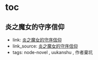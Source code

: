 # toc

## 炎之魔女的守序信仰

- link: [炎之魔女的守序信仰](%E7%82%8E%E4%B9%8B%E9%AD%94%E5%A5%B3%E7%9A%84%E5%AE%88%E5%BA%8F%E4%BF%A1%E4%BB%B0/)
- link_source: [炎之魔女的守序信仰](../uukanshu/%E7%82%8E%E4%B9%8B%E9%AD%94%E5%A5%B3%E7%9A%84%E5%AE%88%E5%BA%8F%E4%BF%A1%E4%BB%B0/)
- tags: node-novel , uukanshu , 作者棄坑
